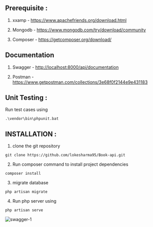 ## Prerequisite :

1. xxamp - <a href="https://www.apachefriends.org/download.html" target="_blank">https://www.apachefriends.org/download.html</a> 

2. Mongodb - <a href="https://www.mongodb.com/try/download/community" target="_blank">https://www.mongodb.com/try/download/community</a> 

3. Composer - <a href="https://getcomposer.org/download/" target="_blank">https://getcomposer.org/download/</a> 

## Documentation

1. Swagger - <a href="http://localhost:8000/api/documentation" target="_blank">http://localhost:8000/api/documentation</a> 

2. Postman - <a href="https://www.getpostman.com/collections/3e68f0f2144e9e431183" target="_blank">https://www.getpostman.com/collections/3e68f0f2144e9e431183</a> 

## Unit Testing :

Run test cases using

```
.\vendor\bin\phpunit.bat
```

## INSTALLATION :

1. clone the git repository

```
git clone https://github.com/lokesharma95/Book-api.git
```

2. Run composer command to install project dependencies

```
composer install
```

3. migrate database

```
php artisan migrate
```

4. Run php server using

```
php artisan serve
```
![swagger-1](https://user-images.githubusercontent.com/73900102/128242860-d8389cf3-6d3e-4a15-ac84-6cf82d274af9.png)


